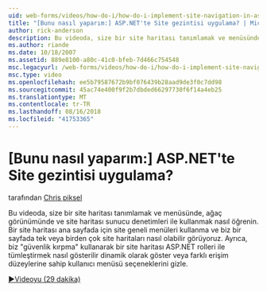 ```yaml
---
uid: web-forms/videos/how-do-i/how-do-i-implement-site-navigation-in-aspnet
title: "[Bunu nasıl yaparım:] ASP.NET'te Site gezintisi uygulama? | Microsoft Docs"
author: rick-anderson
description: Bu videoda, size bir site haritası tanımlamak ve menüsünde, ağaç görünümünde ve site haritası sunucu denetimleri ile kullanmak nasıl öğrenin. Ana sayfada bir site haritası kullanmayı görüyoruz...
ms.author: riande
ms.date: 10/18/2007
ms.assetid: 889e8100-a80c-41c0-bfeb-7d466c754548
msc.legacyurl: /web-forms/videos/how-do-i/how-do-i-implement-site-navigation-in-aspnet
msc.type: video
ms.openlocfilehash: ee5b79587672b9bf076439b28aad9de3f0c7dd98
ms.sourcegitcommit: 45ac74e400f9f2b7dbded66297730f6f14a4eb25
ms.translationtype: MT
ms.contentlocale: tr-TR
ms.lasthandoff: 08/16/2018
ms.locfileid: "41753365"
---
```

<a name="how-do-i-implement-site-navigation-in-aspnet"></a>[Bunu nasıl yaparım:] ASP.NET'te Site gezintisi uygulama?
====================
tarafından [Chris piksel](https://twitter.com/chrispels)

Bu videoda, size bir site haritası tanımlamak ve menüsünde, ağaç görünümünde ve site haritası sunucu denetimleri ile kullanmak nasıl öğrenin. Bir site haritası ana sayfada için site geneli menüleri kullanma ve biz bir sayfada tek veya birden çok site haritaları nasıl olabilir görüyoruz. Ayrıca, biz "güvenlik kırpma" kullanarak bir site haritası ASP.NET rolleri ile tümleştirmek nasıl gösterilir dinamik olarak göster veya farklı erişim düzeylerine sahip kullanıcı menüsü seçeneklerini gizle.

[&#9654;Videoyu (29 dakika)](https://channel9.msdn.com/Blogs/ASP-NET-Site-Videos/how-do-i-implement-site-navigation-in-aspnet)
